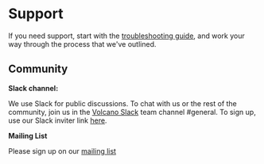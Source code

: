 
# Support

If you need support, start with the [troubleshooting guide](../troubleshooting/troubleshooting.md), and work your way through the process that we've outlined.

## Community

**Slack channel:** 

We use Slack for public discussions. To chat with us or the rest of the community, join us in the [Volcano Slack](https://volcano-sh.slack.com) team channel #general. To sign up, use our Slack inviter link [here](https://join.slack.com/t/volcano-sh/shared_invite/enQtNTU5NTU3NDU0MTc4LTgzZTQ2MzViNTFmNDg1ZGUyMzcwNjgxZGQ1ZDdhOGE3Mzg1Y2NkZjk1MDJlZTZhZWU5MDg2MWJhMzI3Mjg3ZTk).

**Mailing List**  

Please sign up on our [mailing list](https://groups.google.com/forum/#!forum/volcano-sh)
